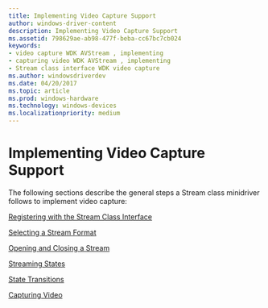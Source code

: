 ```yaml
---
title: Implementing Video Capture Support
author: windows-driver-content
description: Implementing Video Capture Support
ms.assetid: 798629ae-ab98-477f-beba-cc67bc7cb024
keywords:
- video capture WDK AVStream , implementing
- capturing video WDK AVStream , implementing
- Stream class interface WDK video capture
ms.author: windowsdriverdev
ms.date: 04/20/2017
ms.topic: article
ms.prod: windows-hardware
ms.technology: windows-devices
ms.localizationpriority: medium
---
```


# Implementing Video Capture Support


The following sections describe the general steps a Stream class minidriver follows to implement video capture:

[Registering with the Stream Class Interface](registering-with-the-stream-class-interface.md)

[Selecting a Stream Format](selecting-a-stream-format.md)

[Opening and Closing a Stream](opening-and-closing-a-stream.md)

[Streaming States](streaming-states.md)

[State Transitions](state-transitions.md)

[Capturing Video](capturing-video.md)

 

 




